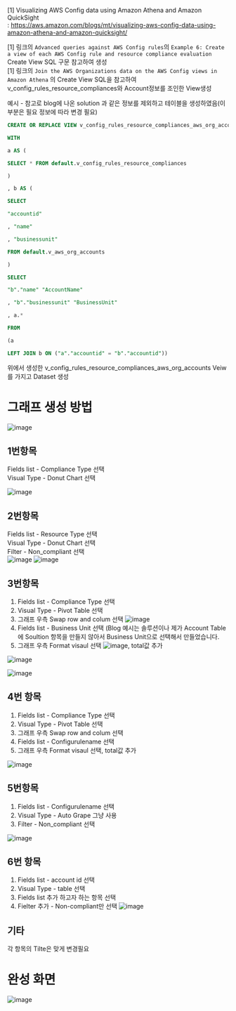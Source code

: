 [1] Visualizing AWS Config data using Amazon Athena and Amazon QuickSight   
  : https://aws.amazon.com/blogs/mt/visualizing-aws-config-data-using-amazon-athena-and-amazon-quicksight/   

[1] 링크의 `Advanced queries against AWS Config rules`의 `Example 6: Create a view of each AWS Config rule and resource compliance evaluation` Create View SQL 구문 참고하여 생성      
[1] 링크의 `Join the AWS Organizations data on the AWS Config views in Amazon Athena` 의 Create View SQL을 참고하여 v_config_rules_resource_compliances와 Account정보를 조인한 View생성

예시 - 참고로 blog에 나온 solution 과 같은 정보를 제외하고 테이블을 생성하였음(이 부분은 필요 정보에 따라 변경 필요)
```sql
CREATE OR REPLACE VIEW v_config_rules_resource_compliances_aws_org_accounts AS

WITH

a AS (

SELECT * FROM default.v_config_rules_resource_compliances

)

, b AS (

SELECT

"accountid"

, "name"

, "businessunit"

FROM default.v_aws_org_accounts

)

SELECT

"b"."name" "AccountName"

, "b"."businessunit" "BusinessUnit"

, a.*

FROM

(a

LEFT JOIN b ON ("a"."accountid" = "b"."accountid"))
```


위에서 생성한 v_config_rules_resource_compliances_aws_org_accounts Veiw를 가지고 Dataset 생성




# 그래프 생성 방법
![image](https://user-images.githubusercontent.com/42329161/155921838-b7471d6a-5f8b-4ecc-a0bf-df9ee1f419c3.png)


## 1번항목

Fields list - Compliance Type 선택    
Visual Type - Donut Chart 선택

![image](https://user-images.githubusercontent.com/42329161/155927576-78f659c9-9354-4aa7-9dc3-fbb7deada2b4.png)

## 2번항목
Fields list - Resource Type 선택    
Visual Type - Donut Chart 선택   
Filter - Non_compliant 선택   
![image](https://user-images.githubusercontent.com/42329161/155928503-5a548f72-14b4-4164-a573-86f81330a7bb.png)
![image](https://user-images.githubusercontent.com/42329161/155928461-91f559f4-55df-4b84-a470-231b7a856ce2.png)

## 3번항목
1) Fields list - Compliance Type 선택     
2) Visual Type - Pivot Table 선택      
3) 그래프 우측 Swap row and colum 선택 ![image](https://user-images.githubusercontent.com/42329161/155938874-93b7ccc4-33b4-4ea3-abbd-89bc1a8c1d2e.png)   
4) Fields list - Business Unit 선택 (Blog 예시는 솔루션이나 제가 Account Table에 Soultion 항목을 만들지 않아서 Business Unit으로 선택해서 만들었습니다.      
5) 그래프 우측 Format visaul 선택 ![image](https://user-images.githubusercontent.com/42329161/155939235-a3506e9e-9afb-4ccc-b877-c61893beae3a.png), total값 추가   

      
![image](https://user-images.githubusercontent.com/42329161/155939283-1175b081-80d1-4913-84cc-d495aa422b2f.png)
   
![image](https://user-images.githubusercontent.com/42329161/155939329-3252b4b1-f848-4c75-b75b-5f446b8b5ce1.png)

## 4번 항목
1) Fields list - Compliance Type 선택     
2) Visual Type - Pivot Table 선택      
3) 그래프 우측 Swap row and colum 선택
4) Fields list - Configurulename 선택
5) 그래프 우측 Format visaul 선택, total값 추가   

![image](https://user-images.githubusercontent.com/42329161/155940558-75d6f884-3e9e-4022-a7ba-8bc732986ea6.png)


## 5번항목
1) Fields list - Configurulename 선택     
2) Visual Type - Auto Grape 그냥 사용   
3) Filter - Non_compliant 선택   

![image](https://user-images.githubusercontent.com/42329161/155940812-6eb2cb69-d4b9-48f6-8035-06f7cc93c655.png)


## 6번 항목
1) Fields list - account id 선택   
2) Visual Type - table 선택
3) Fields list 추가 하고자 하는 항목 선택
4) Fielter 추가 - Non-compliant만 선택 
![image](https://user-images.githubusercontent.com/42329161/155941325-8bb05983-9a68-4409-82ff-d67b1d9ab3bf.png)   
   
   
## 기타
각 항목의 Tilte은 맞게 변경필요

# 완성 화면

![image](https://user-images.githubusercontent.com/42329161/155941967-f515414a-4640-4fbb-92c2-8dd0b2107d70.png)
